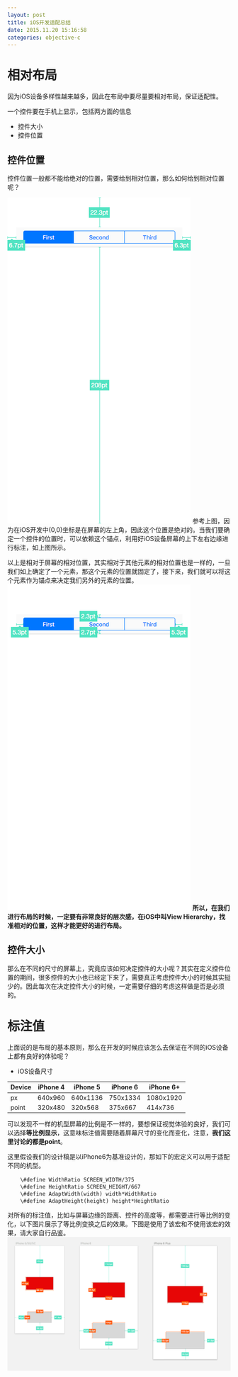 ```yaml
---
layout: post
title: iOS开发适配总结
date: 2015.11.20 15:16:58
categories: objective-c
---
```


# 相对布局
因为iOS设备多样性越来越多，因此在布局中要尽量要相对布局，保证适配性。

一个控件要在手机上显示，包括两方面的信息

+ 控件大小
+ 控件位置

## 控件位置
控件位置一般都不能给绝对的位置，需要给到相对位置，那么如何给到相对位置呢？

![iPhone 6P 相对位置示例1](/img/iphone6p_position.png)
参考上图，因为在iOS开发中(0,0)坐标是在屏幕的左上角，因此这个位置是绝对的。当我们要确定一个控件的位置时，可以依赖这个锚点，利用好iOS设备屏幕的上下左右边缘进行标注，如上图所示。

以上是相对于屏幕的相对位置，其实相对于其他元素的相对位置也是一样的，一旦我们如上确定了一个元素，那这个元素的位置就固定了，接下来，我们就可以将这个元素作为锚点来决定我们另外的元素的位置。
![iPhone 6P 相对位置示例2](/img/iphone6p_position1.png)
**所以，在我们进行布局的时候，一定要有非常良好的层次感，在iOS中叫View Hierarchy，找准相对的位置，这样才能更好的进行布局。**

## 控件大小
那么在不同的尺寸的屏幕上，究竟应该如何决定控件的大小呢？其实在定义控件位置的期间，很多控件的大小也已经定下来了，需要真正考虑控件大小的时候其实挺少的。因此每次在决定控件大小的时候，一定需要仔细的考虑这样做是否是必须的。

# 标注值
上面说的是布局的基本原则，那么在开发的时候应该怎么去保证在不同的iOS设备上都有良好的体验呢？

+ iOS设备尺寸

| Device | iPhone 4 | iPhone 5 | iPhone 6 | iPhone 6+ |
| ------ | -------- | -------- | -------- | --------- |
|   px   | 640x960  | 640x1136 | 750x1334 | 1080x1920 |
| point  | 320x480  | 320x568  | 375x667  |  414x736  |

可以发现不一样的机型屏幕的比例是不一样的，要想保证视觉体验的良好，我们可以选择**等比例显示**，这意味标注值需要随着屏幕尺寸的变化而变化，注意，**我们这里讨论的都是point**。

这里假设我们的设计稿是以iPhone6为基准设计的，那如下的宏定义可以用于适配不同的机型。
```smalltalk
    \#define WidthRatio SCREEN_WIDTH/375
    \#define HeightRatio SCREEN_HEIGHT/667
    \#define AdaptWidth(width) width*WidthRatio
    \#define AdaptHeight(height) height*HeightRatio
```
对所有的标注值，比如与屏幕边缘的距离、控件的高度等，都需要进行等比例的变化，以下图片展示了等比例变换之后的效果。下图是使用了该宏和不使用该宏的效果，请大家自行品鉴。
![标注值适配和没适配的效果比较](/img/adapt.png)



